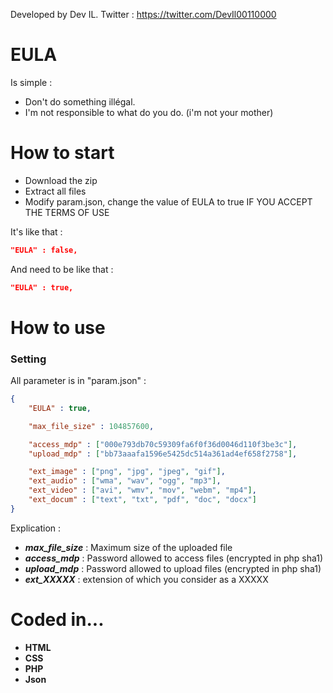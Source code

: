 Developed by Dev IL.
Twitter : https://twitter.com/DevIl00110000

# EULA
Is simple : 
* Don't do something illégal.
* I'm not responsible to what do you do. (i'm not your mother)

# How to start

* Download the zip
* Extract all files
* Modify param.json, change the value of EULA to true IF YOU ACCEPT THE TERMS OF USE

It's like that : 
``` json
"EULA" : false,
```
And need to be like that : 
``` json
"EULA" : true,
```

# How to use
### Setting
All parameter is in "param.json" :
``` json
{
	"EULA" : true,

	"max_file_size" : 104857600,

	"access_mdp" : ["000e793db70c59309fa6f0f36d0046d110f3be3c"],
	"upload_mdp" : ["bb73aaafa1596e5425dc514a361ad4ef658f2758"],

	"ext_image" : ["png", "jpg", "jpeg", "gif"],
	"ext_audio" : ["wma", "wav", "ogg", "mp3"],
	"ext_video" : ["avi", "wmv", "mov", "webm", "mp4"],
	"ext_docum" : ["text", "txt", "pdf", "doc", "docx"]
}
```
Explication :
* ***max_file_size*** : Maximum size of the uploaded file
* ***access_mdp*** : Password allowed to access files (encrypted in php sha1)
* ***upload_mdp*** : Password allowed to upload files (encrypted in php sha1)
* ***ext_XXXXX*** : extension of which you consider as a XXXXX

# Coded in...
* **HTML**
* **CSS**
* **PHP**
* **Json**

